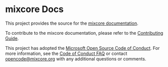 # mixcore Docs

This project provides the source for the [mixcore documentation](http://docs.swastika.io).

To contribute to the mixcore documentation, please refer to the [Contributing Guide](https://github.com/mixcore/mix.core/blob/master/CONTRIBUTING.md).

This project has adopted the [Microsoft Open Source Code of Conduct](https://github.com/mixcore/mix.core/blob/master/CODE_OF_CONDUCT.md). For more information, see the [Code of Conduct FAQ](https://github.com/mixcore/mix.core/blob/master/CODE_OF_CONDUCT_FAQ.md) or contact [opencode@mixcore.org](mailto:opencode@mixcore.org) with any additional questions or comments.
